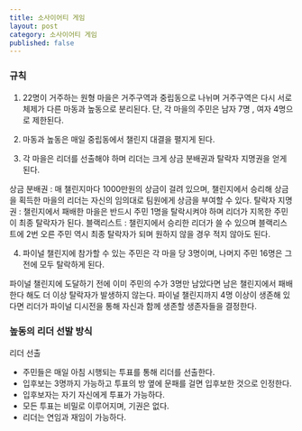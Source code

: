 ```yaml
---
title: 소사이어티 게임
layout: post
category: 소사이어티 게임
published: false
---
```


### 규칙

1. 22명이 거주하는 원형 마을은 거주구역과 중립동으로 나뉘며 거주구역은 다시 서로 체제가 다른 마동과 높동으로 분리된다. 단, 각 마을의 주민은 남자 7명 , 여자 4명으로 제한된다.

2. 마동과 높동은 매일 중립동에서 챌린지 대결을 펼지게 된다.

3. 각 마을은 리더를 선출해야 하며 리더는 크게 상금 분배권과 탈락자 지명권을 얻게 된다.

상금 분배권 : 매 챌린지마다 1000만원의 상금이 걸려 있으며, 챌린지에서 승리해 상금을 획득한 마을의 리더는 자신의 임의대로 팀원에게 상금을 부여할 수 있다.
탈락자 지명권 : 챌린지에서 패배한 마을은 반드시 주민 1명을 탈락시켜야 하며 리더가 지목한 주민이 최종 탈락자가 된다.
블랙리스트 : 챌린지에서 승리한 리더가 쓸 수 있으며 블랙리스트에 2번 오른 주민 역시 최종 탈락자가 되며 원하지 않을 경우 적지 않아도 된다.

4. 파이널 챌린지에 참가할 수 있는 주민은 각 마을 당 3명이며, 나머지 주민 16명은 그 전에 모두 탈락하게 된다.

파이널 챌린지에 도달하기 전에 이미 주민의 수가 3명만 남았다면 남은 챌린지에서 패배한다 해도 더 이상 탈락자가 발생하지 않는다.
파이널 챌린지까지 4명 이상이 생존해 있다면 리더가 파이널 디시전을 통해 자신과 함께 생존할 생존자들을 결정한다.

### 높동의 리더 선발 방식

리더 선출
- 주민들은 매일 아침 시행되는 투표를 통해 리더를 선출한다.
- 입후보는 3명까지 가능하고 투표의 방 옆에 문패를 걸면 입후보한 것으로 인정한다.
- 입후보자는 자기 자신에게 투표가 가능하다.
- 모든 투표는 비밀로 이루어지며, 기권은 없다.
- 리더는 연임과 재임이 가능하다.
